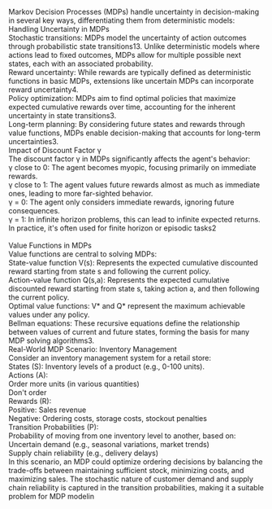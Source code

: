 
Markov Decision Processes (MDPs) handle uncertainty in decision-making in several key ways, differentiating them from deterministic models: </br>
Handling Uncertainty in MDPs</br>
Stochastic transitions: MDPs model the uncertainty of action outcomes through probabilistic state transitions13. Unlike deterministic models where actions lead to fixed outcomes, MDPs allow for multiple possible next states, each with an associated probability.</br>
Reward uncertainty: While rewards are typically defined as deterministic functions in basic MDPs, extensions like uncertain MDPs can incorporate reward uncertainty4.</br>
Policy optimization: MDPs aim to find optimal policies that maximize expected cumulative rewards over time, accounting for the inherent uncertainty in state transitions3.</br>
Long-term planning: By considering future states and rewards through value functions, MDPs enable decision-making that accounts for long-term uncertainties3.</br>
Impact of Discount Factor γ</br>
The discount factor γ in MDPs significantly affects the agent's behavior:</br>
γ close to 0: The agent becomes myopic, focusing primarily on immediate rewards.</br>
γ close to 1: The agent values future rewards almost as much as immediate ones, leading to more far-sighted behavior.</br>
γ = 0: The agent only considers immediate rewards, ignoring future consequences.</br>
γ = 1: In infinite horizon problems, this can lead to infinite expected returns. In practice, it's often used for finite horizon or episodic tasks2</br></br>
Value Functions in MDPs</br>
Value functions are central to solving MDPs:</br>
State-value function V(s): Represents the expected cumulative discounted reward starting from state s and following the current policy.</br>
Action-value function Q(s,a): Represents the expected cumulative discounted reward starting from state s, taking action a, and then following the current policy.</br>
Optimal value functions: V* and Q* represent the maximum achievable values under any policy.</br>
Bellman equations: These recursive equations define the relationship between values of current and future states, forming the basis for many MDP solving algorithms3.</br>
Real-World MDP Scenario: Inventory Management</br>
Consider an inventory management system for a retail store:</br>
States (S): Inventory levels of a product (e.g., 0-100 units).</br>
Actions (A):</br>
Order more units (in various quantities)</br>
Don't order</br>
Rewards (R):</br>
Positive: Sales revenue</br>
Negative: Ordering costs, storage costs, stockout penalties</br>
Transition Probabilities (P):</br>
Probability of moving from one inventory level to another, based on:</br>
Uncertain demand (e.g., seasonal variations, market trends)</br>
Supply chain reliability (e.g., delivery delays)</br>
In this scenario, an MDP could optimize ordering decisions by balancing the trade-offs between maintaining sufficient stock, minimizing costs, and maximizing sales. The stochastic nature of customer demand and supply chain reliability is captured in the transition probabilities, making it a suitable problem for MDP modelin</br>
